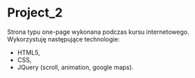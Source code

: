 # Project_2

Strona typu one-page wykonana podczas kursu internetowego.<br>
Wykorzystuję następujące technologie:
<ul>
<li> HTML5, </li>
<li> CSS, </li>
<li> JQuery (scroll, animation, google maps). </li>

